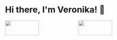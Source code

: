 # Hi there, I'm Veronika! 👋

<img align="left" width="47%" height="50px" src="https://github-readme-stats.vercel.app/api?username=MalyshV&&count_private=true&theme=" />

<img align="left" width="47%" height="50px" src="https://github-readme-stats.vercel.app/api/top-langs/?username=MalyshV&layout=compact" />
